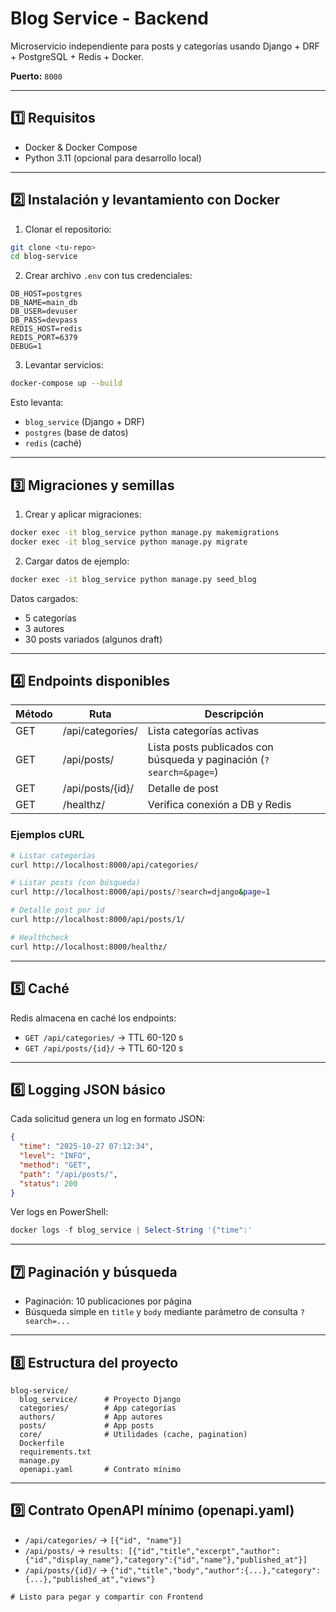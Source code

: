 # Blog Service - Backend

Microservicio independiente para posts y categorías usando Django + DRF + PostgreSQL + Redis + Docker.  

**Puerto:** `8000`

---

## 1️⃣ Requisitos

- Docker & Docker Compose  
- Python 3.11 (opcional para desarrollo local)

---

## 2️⃣ Instalación y levantamiento con Docker

1. Clonar el repositorio:

```bash
git clone <tu-repo>
cd blog-service
```

2. Crear archivo `.env` con tus credenciales:

```
DB_HOST=postgres
DB_NAME=main_db
DB_USER=devuser
DB_PASS=devpass
REDIS_HOST=redis
REDIS_PORT=6379
DEBUG=1
```

3. Levantar servicios:

```bash
docker-compose up --build
```

Esto levanta:

- `blog_service` (Django + DRF)  
- `postgres` (base de datos)  
- `redis` (caché)

---

## 3️⃣ Migraciones y semillas

1. Crear y aplicar migraciones:

```bash
docker exec -it blog_service python manage.py makemigrations
docker exec -it blog_service python manage.py migrate
```

2. Cargar datos de ejemplo:

```bash
docker exec -it blog_service python manage.py seed_blog
```

Datos cargados:

- 5 categorías  
- 3 autores  
- 30 posts variados (algunos draft)

---

## 4️⃣ Endpoints disponibles

| Método | Ruta | Descripción |
|--------|------|-------------|
| GET    | /api/categories/ | Lista categorías activas |
| GET    | /api/posts/      | Lista posts publicados con búsqueda y paginación (`?search=&page=`) |
| GET    | /api/posts/{id}/ | Detalle de post |
| GET    | /healthz/        | Verifica conexión a DB y Redis |

### Ejemplos cURL

```bash
# Listar categorías
curl http://localhost:8000/api/categories/

# Listar posts (con búsqueda)
curl http://localhost:8000/api/posts/?search=django&page=1

# Detalle post por id
curl http://localhost:8000/api/posts/1/

# Healthcheck
curl http://localhost:8000/healthz/
```

---

## 5️⃣ Caché

Redis almacena en caché los endpoints:

- `GET /api/categories/` → TTL 60-120 s  
- `GET /api/posts/{id}/` → TTL 60-120 s

---

## 6️⃣ Logging JSON básico

Cada solicitud genera un log en formato JSON:

```json
{
  "time": "2025-10-27 07:12:34",
  "level": "INFO",
  "method": "GET",
  "path": "/api/posts/",
  "status": 200
}
```

Ver logs en PowerShell:

```powershell
docker logs -f blog_service | Select-String '{"time":'
```

---

## 7️⃣ Paginación y búsqueda

- Paginación: 10 publicaciones por página  
- Búsqueda simple en `title` y `body` mediante parámetro de consulta `?search=...`

---

## 8️⃣ Estructura del proyecto

```
blog-service/
  blog_service/      # Proyecto Django
  categories/        # App categorías
  authors/           # App autores
  posts/             # App posts
  core/              # Utilidades (cache, pagination)
  Dockerfile
  requirements.txt
  manage.py
  openapi.yaml       # Contrato mínimo
```

---

## 9️⃣ Contrato OpenAPI mínimo (openapi.yaml)

- `/api/categories/` → `[{"id", "name"}]`  
- `/api/posts/` → `results: [{"id","title","excerpt","author":{"id","display_name"},"category":{"id","name"},"published_at"}]`  
- `/api/posts/{id}/` → `{"id","title","body","author":{...},"category":{...},"published_at","views"}`

```
# Listo para pegar y compartir con Frontend
```